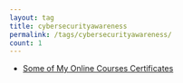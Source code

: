 ```yaml
---
layout: tag
title: cybersecurityawareness
permalink: /tags/cybersecurityawareness/
count: 1
---
```


- [Some of My Online Courses Certificates](https://samirpaulb.github.io/blog-jekyll/posts/some-of-my-online-courses-certificates/)
